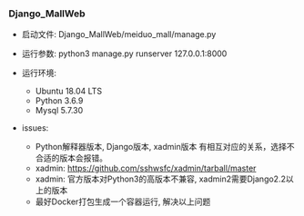 ### Django_MallWeb
- 启动文件:
    Django_MallWeb/meiduo_mall/manage.py

- 运行参数:
    python3 manage.py runserver 127.0.0.1:8000

- 运行环境:
    - Ubuntu 18.04 LTS
    - Python 3.6.9
    - Mysql 5.7.30

- issues:
    - Python解释器版本, Django版本, xadmin版本 有相互对应的关系，选择不合适的版本会报错。
    - xadmin: https://github.com/sshwsfc/xadmin/tarball/master
    - xadmin: 官方版本对Python3的高版本不兼容, xadmin2需要Django2.2以上的版本
    - 最好Docker打包生成一个容器运行, 解决以上问题
